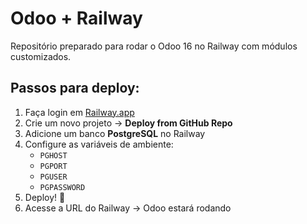 # Odoo + Railway

Repositório preparado para rodar o Odoo 16 no Railway com módulos customizados.

## Passos para deploy:
1. Faça login em [Railway.app](https://railway.app/)
2. Crie um novo projeto → **Deploy from GitHub Repo**
3. Adicione um banco **PostgreSQL** no Railway
4. Configure as variáveis de ambiente:
   - `PGHOST`
   - `PGPORT`
   - `PGUSER`
   - `PGPASSWORD`
5. Deploy! 🚀
6. Acesse a URL do Railway → Odoo estará rodando
